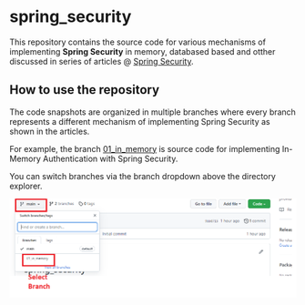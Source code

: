 # spring_security

This repository contains the source code for various mechanisms of implementing **Spring Security** in memory, databased based and otther discussed in series of articles @ [Spring Security](https://techsphere.dev/series/spring-security).

## How to use the repository

The code snapshots are organized in multiple branches where every branch represents a different mechanism of implementing Spring Security as shown in the articles.

For example, the branch [01_in_memory](https://github.com/ishailendra/spring_security/tree/01_in_memory) is source code for implementing In-Memory Authentication with Spring Security.

You can switch branches via the branch dropdown above the directory explorer.

![selecting-code-branch.png](https://github.com/ishailendra/spring_security/blob/main/selecting-code-branch.png)
